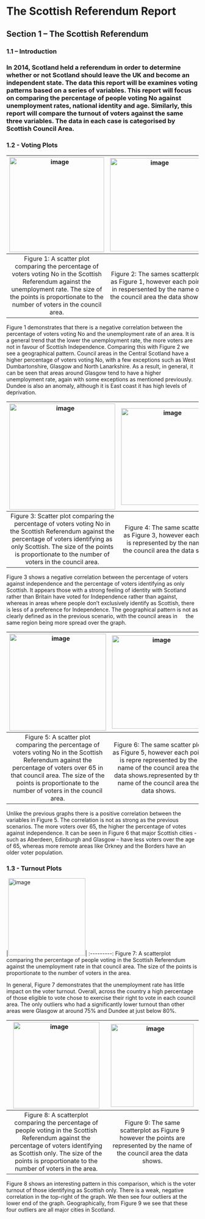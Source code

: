 # The Scottish Referendum Report

## Section 1 – The Scottish Referendum
### 1.1	– Introduction
### In 2014, Scotland held a referendum in order to determine whether or not Scotland should leave the UK and become an independent state. The data this report will be examines voting patterns based on a series of variables. This report will focus on comparing the percentage of people voting No against unemployment rates, national identity and age. Similarly, this report will compare the turnout of voters against the same three variables. The data in each case is categorised by Scottish Council Area.
  

### 1.2 - Voting Plots

<img width="248" alt="image" src="https://user-images.githubusercontent.com/87599176/133622393-51102d29-3b8c-435d-9ee3-f4cfe6a64488.png">|<img width="244" alt="image" src="https://user-images.githubusercontent.com/87599176/133622566-3696c24e-93cd-45fd-9afc-b98e0896f2c3.png">
:---------------:|:---------------:
|Figure 1: A scatter plot comparing the percentage of voters voting No in the Scottish Referendum against the unemployment rate. The size of the points is proportionate to the number of voters in the council area.|Figure 2: The sames scatterplot as Figure 1, however each point in respersented by the name of the council area the data shows.|

Figure 1 demonstrates that there is a negative correlation between the percentage of voters voting No and the unemployment rate of an area. It is a general trend that the lower the unemployment rate, the more voters are not in favour of Scottish Independence. Comparing this with Figure 2 we see a geographical pattern. Council areas in the Central Scotland have a higher percentage of voters voting No, with a few exceptions such as West Dumbartonshire, Glasgow and North Lanarkshire. As a result, in general, it can be seen that areas around Glasgow tend to have a higher unemployment rate, again with some exceptions as mentioned previously. Dundee is also an anomaly, although it is East coast it has high levels of deprivation.

<img width="277" alt="image" src="https://user-images.githubusercontent.com/87599176/133624129-6cb4c49e-883e-4851-9852-14888757cdeb.png">|<img width="253" alt="image" src="https://user-images.githubusercontent.com/87599176/133624236-488ad0a7-3959-4da8-a431-310b67afdb38.png">
:---------------:|:---------------:
Figure 3: Scatter plot comparing the percentage of voters voting No in the Scottish Referendum against the percentage of voters identifying as only Scottish. The size of the points is proportionate to the number of voters in the council area.|Figure 4: The same scatter plot as Figure 3, however each point is represented by the name of the council area the data shows.

Figure 3 shows a negative correlation between the percentage of voters against independence and the percentage of voters identifying as only Scottish. It appears those with a strong feeling of identity with Scotland rather than Britain have voted for Independence rather than against, whereas in areas where people don’t exclusively identify as Scottish, there is less of a preference for Independence. The geographical pattern is not as clearly defined as in the previous scenario, with the council areas in  
the same region being more spread over the graph. 

<img width="253" alt="image" src="https://user-images.githubusercontent.com/87599176/133632372-1e7fce35-1825-47ed-b9db-e95e5683fcae.png">|<img width="244" alt="image" src="https://user-images.githubusercontent.com/87599176/133632834-ab86d995-d358-4a58-a890-035b1da4768c.png">
:----------:|:----------:
Figure 5: A scatter plot comparing the percentage of voters voting No in the Scottish Referendum against the percentage of voters over 65 in that council area. The size of the points is proportionate to the number of voters in the council area.|Figure 6: The same scatter plot as Figure 5, however each point is repre represented by the name of the council area the data shows.represented by the name of the council area the data shows.

Unlike the previous graphs there is a positive correlation between the variables in Figure 5. The correlation is not as strong as the previous scenarios. The more voters over 65, the higher the percentage of votes against independence. It can be seen in Figure 6 that major Scottish cities - such as Aberdeen, Edinburgh and Glasgow – have less voters over the age of 65, whereas more remote areas like Orkney and the Borders have an older voter population.

### 1.3 - Turnout Plots
|<img width="202" alt="image" src="https://user-images.githubusercontent.com/87599176/133633777-628a9d89-b386-449f-b0a2-36287245a54c.png">|
:---------:
Figure 7: A scatterplot comparing the percentage of people voting in the Scottish Referendum against the unemployment rate in that council area. The size of the points is proportionate to the number of voters in the area.

In general, Figure 7 demonstrates that the unemployment rate has little impact on the voter turnout. Overall, across the country a high percentage of those eligible to vote chose to exercise their right to vote in each council area. The only outliers who had a significantly lower turnout than other areas were Glasgow at around 75% and Dundee at just below 80%.

<img width="226" alt="image" src="https://user-images.githubusercontent.com/87599176/133634073-8da174a9-59c3-42cf-af7e-9e6b01a1bcee.png">|<img width="217" alt="image" src="https://user-images.githubusercontent.com/87599176/133634141-f991e706-5ff7-409f-a232-62731d633dcf.png">
:-------:|:-------:
Figure 8: A scatterplot comparing the percentage of people voting in the Scottish Referendum against the percentage of voters identifying as Scottish only. The size of the points is proportionate to the number of voters in the area.|Figure 9: The same scatterplot as Figure 9 however the points are represented by the name of the council area the data shows.

Figure 8 shows an interesting pattern in this comparison, which is the voter turnout of those identifying as Scottish only. There is a weak, negative correlation in the top-right of the graph. We then see four outliers at the lower end of the graph. Geographically, from Figure 9 we see that these four outliers are all major cities in Scotland.
